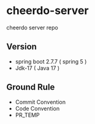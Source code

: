 # cheerdo-server
cheerdo server repo

## Version 
  - spring boot 2.7.7 ( spring 5 )
  - Jdk-17 ( Java 17 )

## Ground Rule
  - Commit Convention
  - Code Convention 
  - PR_TEMP
